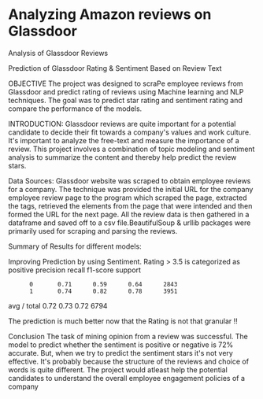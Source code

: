 # Analyzing Amazon reviews on Glassdoor
Analysis of Glassdoor Reviews

Prediction of Glassdoor Rating & Sentiment Based on Review Text

OBJECTIVE 
The project was designed to scraPe employee reviews from Glassdoor and predict rating of reviews using Machine learning and NLP techniques. The goal was to predict star rating and sentiment rating and compare the performance of the models.

INTRODUCTION:
Glassdoor reviews are quite important for a potential candidate to decide their fit towards a company's values and work culture. It's important to analyze the free-text and measure the importance of a review. This project involves a combination of topic modeling and sentiment analysis to summarize the content and thereby help predict the review stars.

Data Sources:
Glassdoor website was scraped to obtain employee reviews for a company.
The technique was provided the initial URL for the company employee review page to the program which scraped the page, extracted the tags, retrieved the elements from the page that were intended and then formed the URL for the next page. All the review data is then gathered in a dataframe and saved off to a csv file.BeautifulSoup & urllib packages were primarily used for scraping and parsing the reviews.

Summary of Results for different models:


Improving Prediction by using Sentiment.
Rating > 3.5 is categorized as positive
   		precision    recall  f1-score   support

          0       0.71      0.59      0.64      2843
          1       0.74      0.82      0.78      3951

avg / total       0.72      0.73      0.72      6794

The prediction is much better now that the Rating is not that granular !!

Conclusion
The task of mining opinion from a review was successful. The model to predict whether the sentiment is positive or negative is 72% accurate. But, when we try to predict the sentiment stars it's not very effective. It's probably because the structure of the reviews and choice of words is quite different. The project would atleast help the potential candidates to understand the overall employee engagement policies of a company

